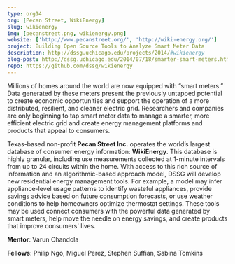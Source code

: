 ```yaml
---
type: org14
org: [Pecan Street, WikiEnergy]
slug: wikienergy
img: [pecanstreet.png, wikienergy.png]
website: ['http://www.pecanstreet.org/', 'http://wiki-energy.org/']
project: Building Open Source Tools to Analyze Smart Meter Data
description: http://dssg.uchicago.edu/projects/2014/#wikienergy
blog-post: http://dssg.uchicago.edu/2014/07/18/smarter-smart-meters.html
repo: https://github.com/dssg/wikienergy
---
```


Millions of homes around the world are now equipped with “smart meters.” Data generated by these meters present the previously untapped potential to create economic opportunities and support the operation of a more distributed, resilient, and cleaner electric grid. Researchers and companies are only beginning to tap smart meter data to manage a smarter, more efficient electric grid and create energy management platforms and products that appeal to consumers.

Texas-based non-profit **Pecan Street Inc.** operates the world’s largest database of consumer energy information: **WikiEnergy**. This database is highly granular, including use measurements collected at 1-minute intervals from up to 24 circuits within the home. With access to this rich source of information and an algorithmic-based approach model, DSSG will develop new residential energy management tools. For example, a model may infer appliance-level usage patterns to identify wasteful appliances, provide savings advice based on future consumption forecasts, or use weather conditions to help homeowners optimize thermostat settings. These tools may be used connect consumers with the powerful data generated by smart meters, help move the needle on energy savings, and create products that improve consumers' lives. 

**Mentor**: Varun Chandola

**Fellows**: Philip Ngo, Miguel Perez, Stephen Suffian, Sabina Tomkins